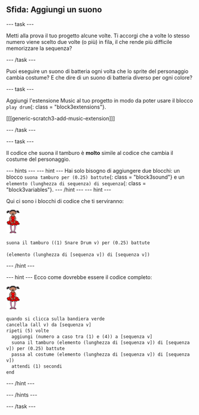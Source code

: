 ## Sfida: Aggiungi un suono

\--- task \---

Metti alla prova il tuo progetto alcune volte. Ti accorgi che a volte lo stesso numero viene scelto due volte (o più) in fila, il che rende più difficile memorizzare la sequenza?

\--- /task \---

Puoi eseguire un suono di batteria ogni volta che lo sprite del personaggio cambia costume? E che dire di un suono di batteria diverso per ogni colore?

\--- task \---

Aggiungi l'estensione Music al tuo progetto in modo da poter usare il blocco `play drum`{: class = "block3extensions"}.

[[[generic-scratch3-add-music-extension]]]

\--- /task \---

\--- task \---

Il codice che suona il tamburo è **molto** simile al codice che cambia il costume del personaggio.

\--- hints \--- \--- hint \--- Hai solo bisogno di aggiungere due blocchi: un blocco `suona tamburo per (0.25) battute`{: class = "block3sound"} e un `elemento (lunghezza di sequenza) di sequenza`{: class = "block3variables"}. \--- /hint \--- \--- hint \---

Qui ci sono i blocchi di codice che ti serviranno:

![ballerina](images/ballerina.png)

```blocks3
suona il tamburo ((1) Snare Drum v) per (0.25) battute

(elemento (lunghezza di [sequenza v]) di [sequenza v])
```

\--- /hint \---

\--- hint \--- Ecco come dovrebbe essere il codice completo:

![ballerina](images/ballerina.png)

```blocks3
quando si clicca sulla bandiera verde
cancella (all v) da [sequenza v]
ripeti (5) volte 
  aggiungi (numero a caso tra (1) e (4)) a [sequenza v]
  suona il tamburo (elemento (lunghezza di [sequenza v]) di [sequenza v]) per (0.25) battute
  passa al costume (elemento (lunghezza di [sequenza v]) di [sequenza v])
  attendi (1) secondi
end
```

\--- /hint \---

\--- /hints \---

\--- /task \---